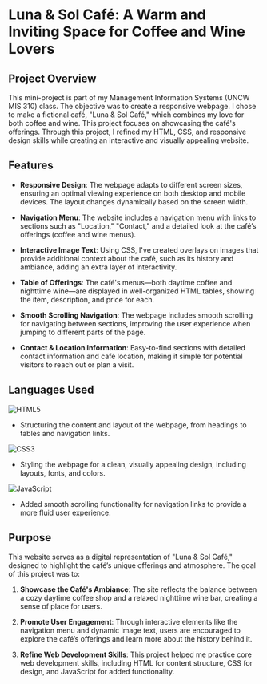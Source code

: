 # Luna & Sol Café: A Warm and Inviting Space for Coffee and Wine Lovers

## Project Overview

This mini-project is part of my Management Information Systems (UNCW MIS 310) class. The objective was to create a responsive webpage. I chose to make a fictional café, "Luna & Sol Café," which combines my love for both coffee and wine. This project focuses on showcasing the café's offerings. Through this project, I refined my HTML, CSS, and responsive design skills while creating an interactive and visually appealing website.

## Features

- **Responsive Design**: The webpage adapts to different screen sizes, ensuring an optimal viewing experience on both desktop and mobile devices. The layout changes dynamically based on the screen width.
  
- **Navigation Menu**: The website includes a navigation menu with links to sections such as "Location," "Contact," and a detailed look at the café’s offerings (coffee and wine menus).
  
- **Interactive Image Text**: Using CSS, I've created overlays on images that provide additional context about the café, such as its history and ambiance, adding an extra layer of interactivity.

- **Table of Offerings**: The café's menus—both daytime coffee and nighttime wine—are displayed in well-organized HTML tables, showing the item, description, and price for each.

- **Smooth Scrolling Navigation**: The webpage includes smooth scrolling for navigating between sections, improving the user experience when jumping to different parts of the page.

- **Contact & Location Information**: Easy-to-find sections with detailed contact information and café location, making it simple for potential visitors to reach out or plan a visit.

## Languages Used
![HTML5](https://img.shields.io/badge/html5-%23E34F26.svg?style=flat-square&logo=html5&logoColor=white)
- Structuring the content and layout of the webpage, from headings to tables and navigation links.

![CSS3](https://img.shields.io/badge/css3-%231572B6.svg?style=flat-square&logo=css3&logoColor=white) 
- Styling the webpage for a clean, visually appealing design, including layouts, fonts, and colors.

![JavaScript](https://img.shields.io/badge/javascript-%23323330.svg?style=flat-square&logo=javascript&logoColor=%23F7DF1E)  
- Added smooth scrolling functionality for navigation links to provide a more fluid user experience.

## Purpose

This website serves as a digital representation of "Luna & Sol Café," designed to highlight the café’s unique offerings and atmosphere. The goal of this project was to:
  
1. **Showcase the Café's Ambiance**: The site reflects the balance between a cozy daytime coffee shop and a relaxed nighttime wine bar, creating a sense of place for users.
  
2. **Promote User Engagement**: Through interactive elements like the navigation menu and dynamic image text, users are encouraged to explore the café’s offerings and learn more about the history behind it.
  
3. **Refine Web Development Skills**: This project helped me practice core web development skills, including HTML for content structure, CSS for design, and JavaScript for added functionality.
